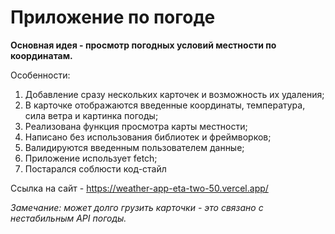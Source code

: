 # Приложение по погоде

__Основная идея - просмотр погодных условий местности по координатам.__

Особенности:
1. Добавление сразу нескольких карточек и возможность их удаления;
2. В карточке отображаются введенные координаты, температура, сила ветра и картинка погоды;
3. Реализована функция просмотра карты местности;
4. Написано без использования библиотек и фреймворков;
5. Валидируются введенным пользователем данные;
6. Приложение использует fetch;
7. Постарался соблюсти код-стайл

Ссылка на сайт - https://weather-app-eta-two-50.vercel.app/

_Замечание: может долго грузить карточки - это связано с нестабильным API погоды._

